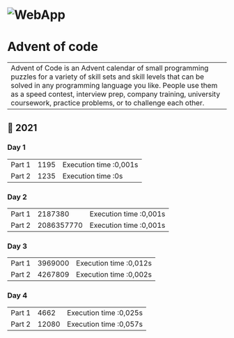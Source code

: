 # ![WebApp](http://upload.groupe-pixeo.com/x/chrome_DajfvO5lxo.png)
# Advent of code
<table>
<tr>
<td>
 Advent of Code is an Advent calendar of small programming puzzles for a variety of skill sets and skill levels that can be solved in any programming language you like. People use them as a speed contest, interview prep, company training, university coursework, practice problems, or to challenge each other.
</td>
</tr>
</table>

## 💬 2021

### Day 1
<table>
<tr><td> Part 1</td>
<td>1195</td><td> Execution time :0,001s</td></tr>
<tr><td> Part 2</td>
<td>1235</td><td> Execution time :0s</td></tr>
</table>

### Day 2
<table>
<tr><td> Part 1</td>
<td>2187380</td><td> Execution time :0,001s</td></tr>
<tr><td> Part 2</td>
<td>2086357770</td><td> Execution time :0,001s</td></tr>
</table>

### Day 3
<table>
<tr><td> Part 1</td>
<td>3969000</td><td> Execution time :0,012s</td></tr>
<tr><td> Part 2</td>
<td>4267809</td><td> Execution time :0,002s</td></tr>
</table>

### Day 4
<table>
<tr><td> Part 1</td>
<td>4662</td><td> Execution time :0,025s</td></tr>
<tr><td> Part 2</td>
<td>12080</td><td> Execution time :0,057s</td></tr>
</table>